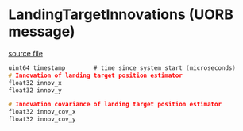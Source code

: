 # LandingTargetInnovations (UORB message)



[source file](https://github.com/PX4/PX4-Autopilot/blob/main/msg/LandingTargetInnovations.msg)

```c
uint64 timestamp		# time since system start (microseconds)
# Innovation of landing target position estimator
float32 innov_x
float32 innov_y

# Innovation covariance of landing target position estimator
float32 innov_cov_x
float32 innov_cov_y

```
